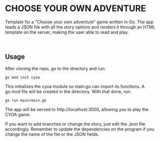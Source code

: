 # CHOOSE YOUR OWN ADVENTURE

Template for a "Choose your own adventure" game written in Go. The app reads a JSON file with all the story options and renders it through an HTML template on the server, making the user able to read and play.

<br>

## Usage

After cloning the repo, go to the directory and run:

```
go mod init cyoa 
```
This initializes the cyoa module so main.go can import its functions. A go.mod file will be created in the directory. With that done, run:

```
go run main/main.go
```
The app will be served to http://localhost:3000, allowing you to play the CYOA game.

If you want to add branches or change the story, just edit the .json file accordingly. Remember to update the dependencies on the program if you change the name of the file or the JSON fields.
